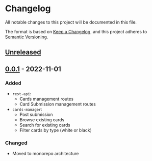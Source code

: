 # Changelog

All notable changes to this project will be documented in this file.

The format is based on [Keep a Changelog](https://keepachangelog.com/en/1.0.0/),
and this project adheres to [Semantic Versioning](https://semver.org/spec/v2.0.0.html).

## [Unreleased]

## [0.0.1] - 2022-11-01

### Added

- `rest-api`:
  - Cards management routes
  - Card Submission management routes
- `cards-manager`:
  - Post submission
  - Browse existing cards
  - Search for existing cards
  - Filter cards by type (white or black)

### Changed

- Moved to monorepo architecture

[unreleased]: https://github.com/IsmaelTrentin/cards-against-humanity.git
[0.0.1]: https://github.com/IsmaelTrentin/cards-against-humanity.git
